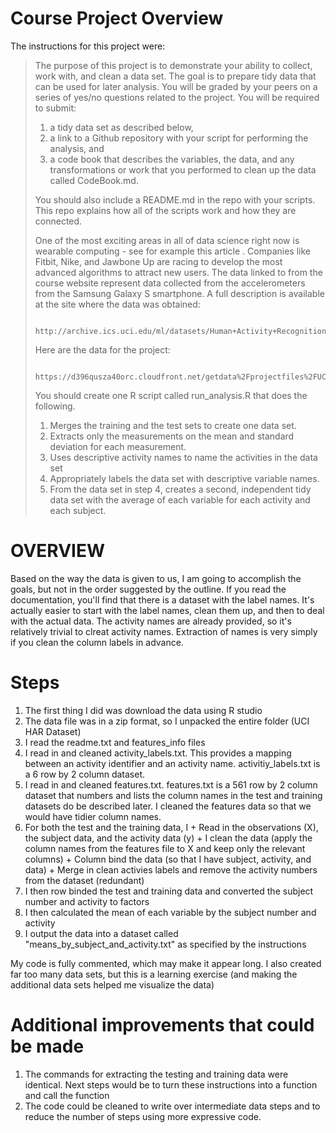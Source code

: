 # Course Project Overview

The instructions for this project were:

> The purpose of this project is to demonstrate your ability to collect, work with, and clean a data 
> set. The goal is to prepare tidy data that can be used for later analysis. You will be graded by 
> your peers on a series of yes/no questions related to the project. You will be required to submit: 
>
>  1) a tidy data set as described below,
>  2) a link to a Github repository with your script for performing the analysis, and 
>  3) a code book that describes the variables, the data, and any transformations or work that you 
>     performed to clean up the data called CodeBook.md. 
>
> You should also include a README.md in the repo with your scripts. This repo explains how all
> of the scripts work and how they are connected.
>
> One of the most exciting areas in all of data science right now is wearable computing - see for 
> example this article . Companies like Fitbit, Nike, and Jawbone Up are racing to develop the 
> most advanced algorithms to attract new users. The data linked to from the course website 
> represent data collected from the accelerometers from the Samsung Galaxy S smartphone. A full
> description is available at the site where the data was obtained:
>       
>      http://archive.ics.uci.edu/ml/datasets/Human+Activity+Recognition+Using+Smartphones
>
> Here are the data for the project:
>        
>      https://d396qusza40orc.cloudfront.net/getdata%2Fprojectfiles%2FUCI%20HAR%20Dataset.zip
>
> You should create one R script called run_analysis.R that does the following.
>
> 1. Merges the training and the test sets to create one data set.
> 2. Extracts only the measurements on the mean and standard deviation for each measurement.
> 3. Uses descriptive activity names to name the activities in the data set
> 4. Appropriately labels the data set with descriptive variable names.
> 5. From the data set in step 4, creates a second, independent tidy data set with the average of
>    each variable for each activity and each subject.

# OVERVIEW

Based on the way the data is given to us, I am going to accomplish the goals, but not in the order suggested by the outline.  If you read the documentation, you'll find that there  is a dataset with the label names.  It's actually easier to start with the label names, clean them up, and then to deal with the actual data.  The activity names are already provided, so it's relatively trivial to clreat activity names.  Extraction of names is very simply if you clean the column labels in advance.                                     

# Steps

1. The first thing I did was download the data using R studio
2. The data file was in a zip format, so I unpacked the entire folder (UCI HAR Dataset)
3. I read the readme.txt and features_info files
4. I read in and cleaned activity_labels.txt.  This provides a mapping between an activity identifier and an activity name.  activitiy_labels.txt is a 6 row by 2 column dataset.
5. I read in and cleaned features.txt.  features.txt is a 561 row by 2 column dataset that numbers and lists the column names in the test and training datasets do be described later.  I cleaned the features data so that we would have tidier column names.
6. For both the test and the training data, I
        + Read in the observations (X), the subject data, and the activity data (y)
        + I clean the data (apply the column names from the features file to X and keep only the relevant columns)
        + Column bind the data (so that I have subject, activity, and data)
        + Merge in clean activies labels and remove the activity numbers from the dataset (redundant)
7. I then row binded the test and training data and converted the subject number and activity to factors
8. I then calculated the mean of each variable by the subject number and activity
9. I output the data into a dataset called "means_by_subject_and_activity.txt" as specified by the instructions

My code is fully commented, which may make it appear long.  I also created far too many data sets, but this is a learning exercise (and making the additional data sets helped me visualize the data)

# Additional improvements that could be made

1. The commands for extracting the testing and training data were identical.  Next steps would be to turn these instructions into a function and call the function
2. The code could be cleaned to write over intermediate data steps and to reduce the number of steps using more expressive code.
